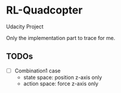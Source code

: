 # RL-Quadcopter
Udacity Project 

Only the implementation part to trace for me.

## TODOs
* [ ] Combination1 case
  * state space: position z-axis only
  * action space: force z-axis only
